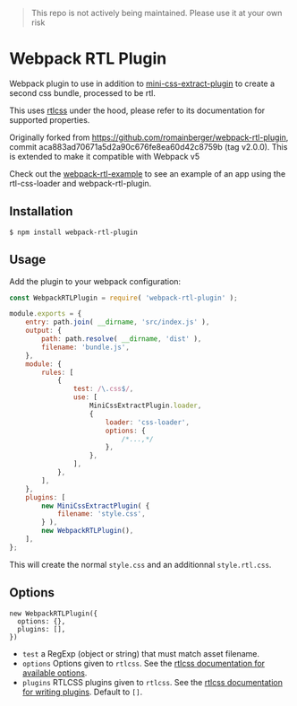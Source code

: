 > This repo is not actively being maintained. Please use it at your own risk

# Webpack RTL Plugin

Webpack plugin to use in addition to [mini-css-extract-plugin](https://github.com/webpack-contrib/mini-css-extract-plugin) to create a second css bundle, processed to be rtl.

This uses [rtlcss](https://github.com/MohammadYounes/rtlcss) under the hood, please refer to its documentation for supported properties.

Originally forked from <https://github.com/romainberger/webpack-rtl-plugin>, commit aca883ad70671a5d2a90c676fe8ea60d42c8759b (tag v2.0.0). This is extended to make it compatible with Webpack v5

Check out the [webpack-rtl-example](https://github.com/romainberger/webpack-rtl-example) to see an example of an app using the rtl-css-loader and webpack-rtl-plugin.

## Installation

```shell
$ npm install webpack-rtl-plugin
```

## Usage

Add the plugin to your webpack configuration:

```js
const WebpackRTLPlugin = require( 'webpack-rtl-plugin' );

module.exports = {
	entry: path.join( __dirname, 'src/index.js' ),
	output: {
		path: path.resolve( __dirname, 'dist' ),
		filename: 'bundle.js',
	},
	module: {
		rules: [
			{
				test: /\.css$/,
				use: [
					MiniCssExtractPlugin.loader,
					{
						loader: 'css-loader',
						options: {
							/*...,*/
						},
					},
				],
			},
		],
	},
	plugins: [
		new MiniCssExtractPlugin( {
			filename: 'style.css',
		} ),
		new WebpackRTLPlugin(),
	],
};
```

This will create the normal `style.css` and an additionnal `style.rtl.css`.

## Options

```
new WebpackRTLPlugin({
  options: {},
  plugins: [],
})
```

- `test` a RegExp (object or string) that must match asset filename.
- `options` Options given to `rtlcss`. See the [rtlcss documentation for available options](http://rtlcss.com/learn/usage-guide/options/).
- `plugins` RTLCSS plugins given to `rtlcss`. See the [rtlcss documentation for writing plugins](http://rtlcss.com/learn/extending-rtlcss/writing-a-plugin/). Default to `[]`.
